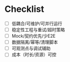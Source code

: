 # Checklist

- [ ] 低耦合/可维护/可并行运行
- [ ] 稳定性工程与重试/超时策略
- [ ] Mock/契约优先/少E2E
- [ ] 数据隔离/幂等/清理脚本
- [ ] 可观测点与调试辅助
- [ ] 成本（时长/资源）可控
